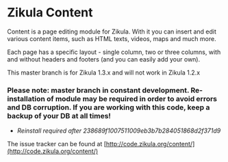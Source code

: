 ﻿Zikula Content
==============

Content is a page editing module for Zikula. With it you can insert and edit
various content items, such as HTML texts, videos, maps and much more.

Each page has a specific layout - single column, two or three columns, with and
without headers and footers (and you can easily add your own).

This master branch is for Zikula 1.3.x and will not work in Zikula 1.2.x

### Please note: master branch in constant development. Re-installation of module may be required in order to avoid  errors and DB corruption. If you are working with this code, keep a backup of your DB at all times!
  - *Reinstall required after 238689f1007511009eb3b7b284051868d2f371d9*

The issue tracker can be found at [http://code.zikula.org/content/](http://code.zikula.org/content/)


